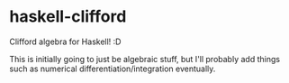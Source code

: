 haskell-clifford
================

Clifford algebra for Haskell! :D

This is initially going to just be algebraic stuff, but I'll probably add things such as numerical differentiation/integration eventually.
